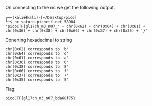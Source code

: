 On connecting to the nc we get the following output.
```
┌──(kali㉿kali)-[~/Desktop/pico]
└─$ nc saturn.picoctf.net 58984
'picoCTF{gl17ch_m3_n07_' + chr(0x62) + chr(0x64) + chr(0x61) + chr(0x36) + chr(0x38) + chr(0x66) + chr(0x37) + chr(0x35) + '}'
```

Conerting hexadecimal to string
```
chr(0x62) corresponds to 'b'
chr(0x64) corresponds to 'd'
chr(0x61) corresponds to 'a'
chr(0x36) corresponds to '6'
chr(0x38) corresponds to '8'
chr(0x66) corresponds to 'f'
chr(0x37) corresponds to '7'
chr(0x35) corresponds to '5'
```
Flag:
```
picoCTF{gl17ch_m3_n07_bda68f75}
```